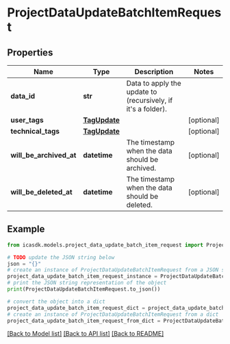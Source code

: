 # ProjectDataUpdateBatchItemRequest


## Properties

Name | Type | Description | Notes
------------ | ------------- | ------------- | -------------
**data_id** | **str** | Data to apply the update to (recursively, if it&#39;s a folder). | 
**user_tags** | [**TagUpdate**](TagUpdate.md) |  | [optional] 
**technical_tags** | [**TagUpdate**](TagUpdate.md) |  | [optional] 
**will_be_archived_at** | **datetime** | The timestamp when the data should be archived. | [optional] 
**will_be_deleted_at** | **datetime** | The timestamp when the data should be deleted. | [optional] 

## Example

```python
from icasdk.models.project_data_update_batch_item_request import ProjectDataUpdateBatchItemRequest

# TODO update the JSON string below
json = "{}"
# create an instance of ProjectDataUpdateBatchItemRequest from a JSON string
project_data_update_batch_item_request_instance = ProjectDataUpdateBatchItemRequest.from_json(json)
# print the JSON string representation of the object
print(ProjectDataUpdateBatchItemRequest.to_json())

# convert the object into a dict
project_data_update_batch_item_request_dict = project_data_update_batch_item_request_instance.to_dict()
# create an instance of ProjectDataUpdateBatchItemRequest from a dict
project_data_update_batch_item_request_from_dict = ProjectDataUpdateBatchItemRequest.from_dict(project_data_update_batch_item_request_dict)
```
[[Back to Model list]](../README.md#documentation-for-models) [[Back to API list]](../README.md#documentation-for-api-endpoints) [[Back to README]](../README.md)


